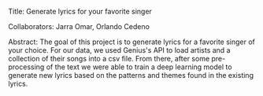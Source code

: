 
Title: Generate lyrics for your favorite singer

Collaborators: Jarra Omar, Orlando Cedeno

Abstract: The goal of this project is to generate lyrics for a favorite singer of your choice. For our data, we used Genius's API to load artists and a collection of their songs into a csv file. From there, after some pre-processing of the text we were able to train a deep learning model to generate new lyrics based on the patterns and themes found in the existing lyrics.


